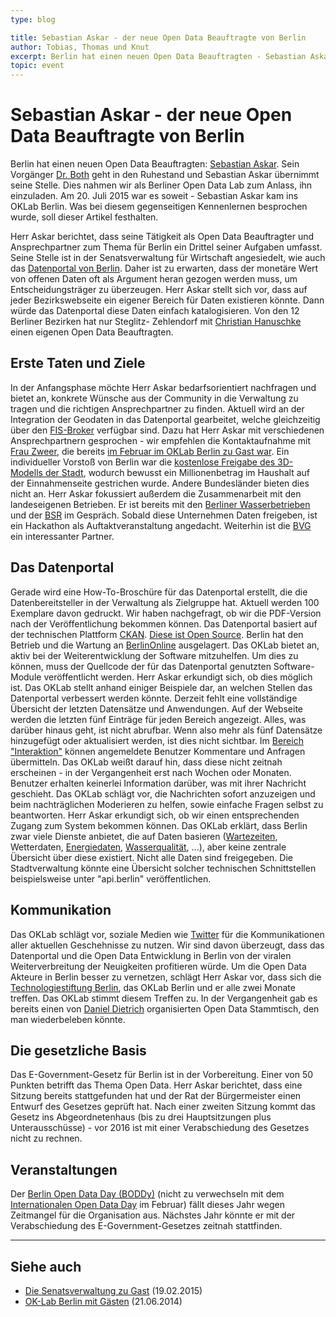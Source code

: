 ```yaml
---
type: blog

title: Sebastian Askar - der neue Open Data Beauftragte von Berlin
author: Tobias, Thomas und Knut
excerpt: Berlin hat einen neuen Open Data Beauftragten - Sebastian Askar. Sein Vorgänger Dr. Both geht in den Ruhestand und Sebastian Askar übernimmt seine Stelle. Dies nahmen wir als Berliner Open Data Lab zum Anlass, ihn einzuladen. Am 20. Juli 2015 war es soweit - Sebastian Askar kam ins OKLab Berlin. Was bei diesem gegenseitigen Kennenlernen besprochen wurde, soll dieser Artikel festhalten.
topic: event
---
```


# Sebastian Askar - der neue Open Data Beauftragte von Berlin

Berlin hat einen neuen Open Data Beauftragten: [Sebastian Askar][sebastian-askar].
Sein Vorgänger [Dr. Both][oklab-mit-herrn-both] geht in den Ruhestand
und Sebastian Askar übernimmt seine Stelle. Dies nahmen wir als Berliner Open
Data Lab zum Anlass, ihn einzuladen. Am 20. Juli 2015 war es soweit - Sebastian
Askar kam ins OKLab Berlin. Was bei diesem gegenseitigen Kennenlernen besprochen
wurde, soll dieser Artikel festhalten.

Herr Askar berichtet, dass seine Tätigkeit als Open Data Beauftragter und
Ansprechpartner zum Thema für Berlin ein Drittel seiner Aufgaben umfasst. Seine Stelle ist
in der Senatsverwaltung für Wirtschaft angesiedelt, wie auch das
[Datenportal von Berlin][daten-berlin]. Daher ist zu erwarten, dass der monetäre Wert von
offenen Daten oft als Argument heran gezogen werden muss, um Entscheidungsträger
zu überzeugen. Herr Askar stellt sich vor, dass auf jeder Bezirkswebseite ein
eigener Bereich für Daten existieren könnte. Dann würde das Datenportal diese
Daten einfach katalogisieren. Von den 12 Berliner Bezirken hat nur Steglitz-
Zehlendorf mit [Christian Hanuschke][christian-hanuschke] einen eigenen Open Data Beauftragten.

## Erste Taten und Ziele

In der Anfangsphase möchte Herr Askar bedarfsorientiert nachfragen und bietet
an, konkrete Wünsche aus der Community in die Verwaltung zu tragen und die
richtigen Ansprechpartner zu finden. Aktuell wird an der Integration der
Geodaten in das Datenportal gearbeitet, welche gleichzeitig über den
[FIS-Broker][fis-broker] verfügbar sind. Dazu hat Herr Askar mit verschiedenen
Ansprechpartnern gesprochen - wir empfehlen die Kontaktaufnahme mit
[Frau Zweer][renate-zweer], die bereits
[im Februar im OKLab Berlin zu Gast war][die-senatsverwaltung-berlin-zu-gast].
Ein individueller Vorstoß von Berlin war die
[kostenlose Freigabe des 3D-Modells der Stadt][3d-modell-berlin-freigegeben],
wodurch bewusst ein Millionenbetrag im Haushalt auf der Einnahmenseite gestrichen
wurde. Andere Bundesländer bieten dies nicht an. Herr Askar fokussiert außerdem
die Zusammenarbeit mit den landeseigenen Betrieben. Er ist bereits mit den
[Berliner Wasserbetrieben][bwb] und der [BSR][bsr] im Gespräch. Sobald diese
Unternehmen Daten freigeben, ist ein Hackathon als Auftaktveranstaltung
angedacht. Weiterhin ist die [BVG][bvg] ein interessanter Partner.

## Das Datenportal

Gerade wird eine How-To-Broschüre für das Datenportal erstellt, die die
Datenbereitsteller in der Verwaltung als Zielgruppe hat. Aktuell werden 100
Exemplare davon gedruckt. Wir haben nachgefragt, ob wir die PDF-Version nach der
Veröffentlichung bekommen können. Das Datenportal basiert auf der technischen
Plattform [CKAN][ckan]. [Diese ist Open Source][ckan-sources]. Berlin hat den
Betrieb und die Wartung an [BerlinOnline][berlin-online] ausgelagert. Das OKLab
bietet an, aktiv bei der Weiterentwicklung der Software mitzuhelfen. Um dies zu
können, muss der Quellcode der für das Datenportal genutzten Software-Module
veröffentlicht werden. Herr Askar erkundigt sich, ob dies möglich ist. Das OKLab
stellt anhand einiger Beispiele dar, an welchen Stellen das Datenportal
verbessert werden könnte. Derzeit fehlt eine vollständige Übersicht der letzten
Datensätze und Anwendungen. Auf der Webseite werden die letzten fünf Einträge
für jeden Bereich angezeigt. Alles, was darüber hinaus geht, ist nicht abrufbar.
Wenn also mehr als fünf Datensätze hinzugefügt oder aktualisiert werden, ist
dies nicht sichtbar. Im [Bereich "Interaktion"][daten-berlin-interaktion] können
angemeldete Benutzer Kommentare und Anfragen übermitteln. Das OKLab weißt darauf
hin, dass diese nicht zeitnah erscheinen - in der Vergangenheit erst nach Wochen
oder Monaten. Benutzer erhalten keinerlei Information darüber, was mit ihrer
Nachricht geschieht. Das OKLab schlägt vor, die Nachrichten sofort anzuzeigen
und beim nachträglichen Moderieren zu helfen, sowie einfache Fragen selbst zu
beantworten. Herr Askar erkundigt sich, ob wir einen entsprechenden Zugang zum
System bekommen können. Das OKLab erklärt, dass Berlin zwar viele Dienste
anbietet, die auf Daten basieren ([Wartezeiten][service-app], Wetterdaten,
[Energiedaten][netzdaten-berlin], [Wasserqualität][badestellen-wasserqualitaet],
...), aber keine zentrale Übersicht über diese existiert. Nicht alle Daten sind
freigegeben. Die Stadtverwaltung könnte eine Übersicht solcher technischen
Schnittstellen beispielsweise unter "api.berlin" veröffentlichen.

## Kommunikation

Das OKLab schlägt vor, soziale Medien wie [Twitter][twitter] für die
Kommunikationen aller aktuellen Geschehnisse zu nutzen. Wir sind davon
überzeugt, dass das Datenportal und die Open Data Entwicklung in Berlin von der
viralen Weiterverbreitung der Neuigkeiten profitieren würde. Um die Open Data
Akteure in Berlin besser zu vernetzen, schlägt Herr Askar vor, dass sich die
[Technologiestiftung Berlin][technologiestiftung-berlin], das OKLab Berlin und
er alle zwei Monate treffen. Das OKLab stimmt diesem Treffen zu. In der
Vergangenheit gab es bereits einen von [Daniel Dietrich][daniel-dietrich-twitter]
organisierten Open Data Stammtisch, den man wiederbeleben könnte.

## Die gesetzliche Basis

Das E-Government-Gesetz für Berlin ist in der Vorbereitung. Einer von 50 Punkten
betrifft das Thema Open Data. Herr Askar berichtet, dass eine Sitzung bereits
stattgefunden hat und der Rat der Bürgermeister einen Entwurf des Gesetzes
geprüft hat. Nach einer zweiten Sitzung kommt das Gesetz ins Abgeordnetenhaus
(bis zu drei Hauptsitzungen plus Unterausschüsse) - vor 2016 ist mit einer
Verabschiedung des Gesetzes nicht zu rechnen.

## Veranstaltungen

Der [Berlin Open Data Day (BODDy)][boddy] (nicht zu verwechseln mit dem
[Internationalen Open Data Day][internationaler-open-data-day] im Februar) fällt
dieses Jahr wegen Zeitmangel für die Organisation aus. Nächstes Jahr könnte er
mit der Verabschiedung des E-Government-Gesetzes zeitnah stattfinden.


---

## Siehe auch

* [Die Senatsverwaltung zu Gast][die-senatsverwaltung-berlin-zu-gast] (19.02.2015)
* [OK-Lab Berlin mit Gästen][oklab-mit-herrn-both] (21.06.2014)



[sebastian-askar]: http://www.berlin.de/projektzukunft/wir-ueber-uns/ansprechpartner/
[oklab-mit-herrn-both]: /blog/OK-Lab-mit-Herrn-Both/
[renate-zweer]: http://www.stadtentwicklung.berlin.de/geoinformation/fis-broker/de/kontakt.shtml
[fis-broker]: http://www.stadtentwicklung.berlin.de/geoinformation/fis-broker/
[daten-berlin]: http://daten.berlin.de
[die-senatsverwaltung-berlin-zu-gast]: /blog/die-senatsverwaltung-berlin-zu-gast/
[3d-modell-berlin-freigegeben]: http://daten.berlin.de/interaktion/artikel/berlin-3d-stadtmodell-als-open-data
[bwb]: http://www.bwb.de
[bsr]: http://www.bsr.de
[bvg]: http://www.bvg.de
[ckan]: http://ckan.org
[ckan-sources]: https://github.com/ckan/ckan
[berlin-online]: https://www.berlinonline.net
[daten-berlin-interaktion]: http://daten.berlin.de/interaktion
[service-app]: http://service.berlin.de/app/
[netzdaten-berlin]: http://www.netzdaten-berlin.de
[badestellen-wasserqualitaet]: http://daten.berlin.de/datensaetze/liste-der-badestellen-badegew%C3%A4sserqualit%C3%A4t
[twitter]: http://twitter.com
[technologiestiftung-berlin]: https://www.technologiestiftung-berlin.de
[daniel-dietrich-twitter]: https://twitter.com/ddie
[boddy]: http://berlin.opendataday.de
[internationaler-open-data-day]: /blog/open-data-day-de
[christian-hanuschke]: http://www.stadtrand-nachrichten.de/wordpress/das-unbekannte-bezirksamt-christian-hanuschke-herrscht-als-internetbauftragter-uber-imperia-9/
